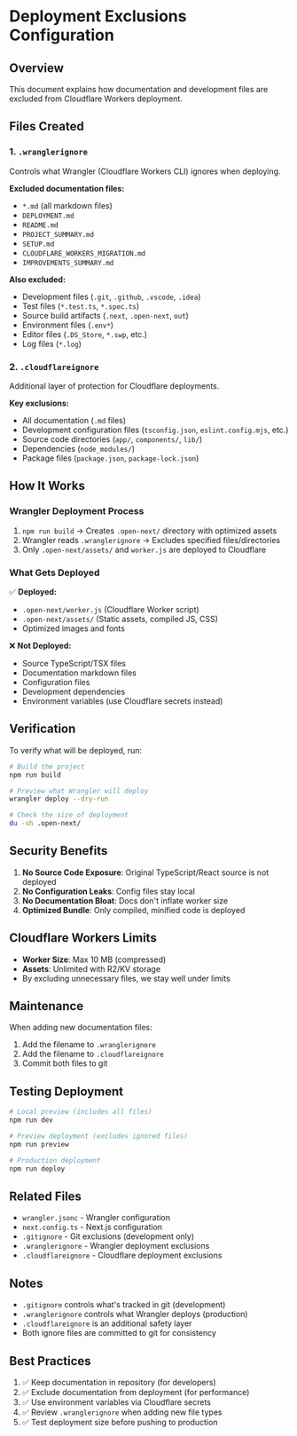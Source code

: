 # Deployment Exclusions Configuration

## Overview
This document explains how documentation and development files are excluded from Cloudflare Workers deployment.

## Files Created

### 1. `.wranglerignore`
Controls what Wrangler (Cloudflare Workers CLI) ignores when deploying.

**Excluded documentation files:**
- `*.md` (all markdown files)
- `DEPLOYMENT.md`
- `README.md`
- `PROJECT_SUMMARY.md`
- `SETUP.md`
- `CLOUDFLARE_WORKERS_MIGRATION.md`
- `IMPROVEMENTS_SUMMARY.md`

**Also excluded:**
- Development files (`.git`, `.github`, `.vscode`, `.idea`)
- Test files (`*.test.ts`, `*.spec.ts`)
- Source build artifacts (`.next`, `.open-next`, `out`)
- Environment files (`.env*`)
- Editor files (`.DS_Store`, `*.swp`, etc.)
- Log files (`*.log`)

### 2. `.cloudflareignore`
Additional layer of protection for Cloudflare deployments.

**Key exclusions:**
- All documentation (`.md` files)
- Development configuration files (`tsconfig.json`, `eslint.config.mjs`, etc.)
- Source code directories (`app/`, `components/`, `lib/`)
- Dependencies (`node_modules/`)
- Package files (`package.json`, `package-lock.json`)

## How It Works

### Wrangler Deployment Process
1. `npm run build` → Creates `.open-next/` directory with optimized assets
2. Wrangler reads `.wranglerignore` → Excludes specified files/directories
3. Only `.open-next/assets/` and `worker.js` are deployed to Cloudflare

### What Gets Deployed
✅ **Deployed:**
- `.open-next/worker.js` (Cloudflare Worker script)
- `.open-next/assets/` (Static assets, compiled JS, CSS)
- Optimized images and fonts

❌ **Not Deployed:**
- Source TypeScript/TSX files
- Documentation markdown files
- Configuration files
- Development dependencies
- Environment variables (use Cloudflare secrets instead)

## Verification

To verify what will be deployed, run:
```bash
# Build the project
npm run build

# Preview what Wrangler will deploy
wrangler deploy --dry-run

# Check the size of deployment
du -sh .open-next/
```

## Security Benefits

1. **No Source Code Exposure**: Original TypeScript/React source is not deployed
2. **No Configuration Leaks**: Config files stay local
3. **No Documentation Bloat**: Docs don't inflate worker size
4. **Optimized Bundle**: Only compiled, minified code is deployed

## Cloudflare Workers Limits

- **Worker Size**: Max 10 MB (compressed)
- **Assets**: Unlimited with R2/KV storage
- By excluding unnecessary files, we stay well under limits

## Maintenance

When adding new documentation files:
1. Add the filename to `.wranglerignore`
2. Add the filename to `.cloudflareignore`
3. Commit both files to git

## Testing Deployment

```bash
# Local preview (includes all files)
npm run dev

# Preview deployment (excludes ignored files)
npm run preview

# Production deployment
npm run deploy
```

## Related Files

- `wrangler.jsonc` - Wrangler configuration
- `next.config.ts` - Next.js configuration
- `.gitignore` - Git exclusions (development only)
- `.wranglerignore` - Wrangler deployment exclusions
- `.cloudflareignore` - Cloudflare deployment exclusions

## Notes

- `.gitignore` controls what's tracked in git (development)
- `.wranglerignore` controls what Wrangler deploys (production)
- `.cloudflareignore` is an additional safety layer
- Both ignore files are committed to git for consistency

## Best Practices

1. ✅ Keep documentation in repository (for developers)
2. ✅ Exclude documentation from deployment (for performance)
3. ✅ Use environment variables via Cloudflare secrets
4. ✅ Review `.wranglerignore` when adding new file types
5. ✅ Test deployment size before pushing to production

